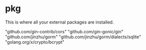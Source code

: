 # pkg

This is where all your external packages are installed.

"github.com/gin-contrib/cors"
"github.com/gin-gonic/gin"
"github.com/jinzhu/gorm"
"github.com/jinzhu/gorm/dialects/sqlite"
"golang.org/x/crypto/bcrypt"
